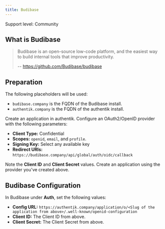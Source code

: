 ```yaml
---
title: Budibase
---
```


<span class="badge badge--secondary">Support level: Community</span>

## What is Budibase

> Budibase is an open-source low-code platform, and the easiest way to build internal tools that improve productivity.
>
> -- https://github.com/Budibase/budibase

## Preparation

The following placeholders will be used:

-   `budibase.company` is the FQDN of the Budibase install.
-   `authentik.company` is the FQDN of the authentik install.

Create an application in authentik. Configure an OAuth2/OpenID provider with the following parameters:

-   **Client Type:** Confidential
-   **Scopes:** `openid`, `email`, and `profile`.
-   **Signing Key:** Select any available key
-   **Redirect URIs:** `https://budibase.company/api/global/auth/oidc/callback`

Note the **Client ID** and **Client Secret** values. Create an application using the provider you've created above.

## Budibase Configuration

In Budibase under **Auth**, set the following values:

-   **Config URL:** `https://authentik.company/application/o/<Slug of the application from above>/.well-known/openid-configuration`
-   **Client ID:** The Client ID from above.
-   **Client Secret:** The Client Secret from above.
